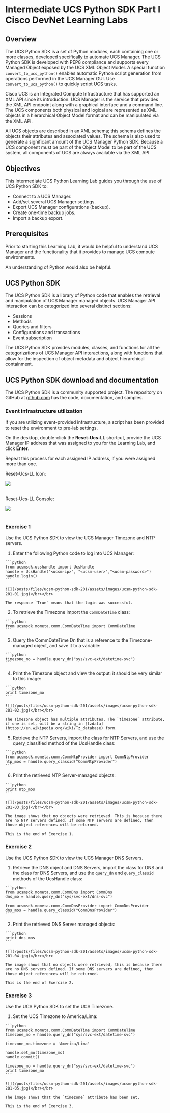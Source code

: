# Intermediate UCS Python SDK Part I Cisco DevNet Learning Labs

## Overview
The UCS Python SDK is a set of Python modules, each containing one or more classes, developed specifically to automate UCS Manager. The UCS Python SDK is developed with PEP8 compliance and supports every Managed Object exposed by the UCS XML Object Model. A special function `convert_to_ucs_python()` enables automatic Python script generation from operations performed in the UCS Manager GUI. Use `convert_to_ucs_python()` to quickly script UCS tasks.

Cisco UCS is an Integrated Compute Infrastructure that has supported an XML API since its introduction. UCS Manager is the service that provides the XML API endpoint along with a graphical interface and a command line.  The UCS components both physical and logical are represented as XML objects in a hierarchical Object Model format and can be manipulated via the XML API.

All UCS objects are described in an XML schema; this schema defines the objects their attributes and associated values. The schema is also used to generate a significant amount of the UCS Manager Python SDK. Because a UCS component must be part of the Object Model to be part of the UCS system, all components of UCS are always available via the XML API.

## Objectives
This Intermediate UCS Python Learning Lab guides you through the use of UCS Python SDK to:
- Connect to a UCS Manager.
- Add/set several UCS Manager settings.
- Export UCS Manager configurations (backup).
- Create one-time backup jobs.
- Import a backup export.


## Prerequisites
Prior to starting this Learning Lab, it would be helpful to understand UCS Manager and the functionality that it provides to manage UCS compute environments.

An understanding of Python would also be helpful.

## UCS Python SDK
The UCS Python SDK is a library of Python code that enables the retrieval and manipulation of UCS Manager managed objects. UCS Manager API interaction can be categorized into several distinct sections:
* Sessions
* Methods
* Queries and filters
* Configurations and transactions
* Event subscription

The UCS Python SDK provides modules, classes, and functions for all the categorizations of UCS Manager API interactions, along with functions that allow for the inspection of object metadata and object hierarchical containment.

## UCS Python SDK download and documentation
The UCS Python SDK is a community supported project. The repository on GitHub at [github.com](https://github.com/CiscoUcs/ucsmsdk) has the code, documentation, and samples.


### Event infrastructure utilization

  If you are utilizing event-provided infrastructure, a script has been provided to reset the environment to pre-lab settings.

  On the desktop, double-click the **Reset-Ucs-LL** shortcut, provide the UCS Manager IP address that was assigned to you for the Learning Lab, and click **Enter**.

  Repeat this process for each assigned IP address, if you were assigned more than one.

  Reset-Ucs-LL Icon:

  ![](/posts/files/ucsm-python-sdk-201/assets/images/ucsm-ll-reset-01.jpg)<br/><br/>

  Reset-Ucs-LL Console:

  ![](/posts/files/ucsm-python-sdk-201/assets/images/ucsm-ll-reset-02.jpg)<br/><br/>


### Exercise 1
Use the UCS Python SDK to view the UCS Manager Timezone and NTP servers.

  1. Enter the following Python code to log into UCS Manager:

    ```python
    from ucsmsdk.ucshandle import UcsHandle
    handle = UcsHandle("<ucsm-ip>", "<ucsm-user>","<ucsm-password>")
    handle.login()
    ```

    ![](/posts/files/ucsm-python-sdk-201/assets/images/ucsm-python-sdk-201-01.jpg)</br></br>

    The response `True` means that the login was successful.


  2. To retrieve the Timezone import the `CommDateTime` class:

    ```python
    from ucsmsdk.mometa.comm.CommDateTime import CommDateTime
    ```


  3. Query the CommDateTime Dn that is a reference to the Timezone-managed object, and save it to a variable:

    ```python
    timezone_mo = handle.query_dn("sys/svc-ext/datetime-svc")
    ```


  4. Print the Timezone object and view the output; it should be very similar to this image:

    ```python
    print timezone_mo
    ```

    ![](/posts/files/ucsm-python-sdk-201/assets/images/ucsm-python-sdk-201-02.jpg)</br></br>

    The Timezone object has multiple attributes. The `timezone` attribute, if one is set, will be a string in [tzdata](https://en.wikipedia.org/wiki/Tz_database) form.


  5. Retrieve the NTP Servers, import the class for NTP Servers, and use the query_classified method of the UcsHandle class:

    ```python
    from ucsmsdk.mometa.comm.CommNtpProvider import CommNtpProvider
    ntp_mos = handle.query_classid("CommNtpProvider")
    ```


  6. Print the retrieved NTP Server-managed objects:

    ```python
    print ntp_mos
    ```

    ![](/posts/files/ucsm-python-sdk-201/assets/images/ucsm-python-sdk-201-03.jpg)</br></br>

    The image shows that no objects were retrieved. This is because there are no NTP servers defined. If some NTP servers are defined, then those object references will be returned.

    This is the end of Exercise 1.

### Exercise 2
Use the UCS Python SDK to view the UCS Manager DNS Servers.

  1. Retrieve the DNS object and DNS Servers, import the class for DNS and the class for DNS Servers, and use the `query_dn` and `query_classid` methods of the UcsHandle class:

    ```python
    from ucsmsdk.mometa.comm.CommDns import CommDns
    dns_mo = handle.query_dn("sys/svc-ext/dns-svc")

    from ucsmsdk.mometa.comm.CommDnsProvider import CommDnsProvider
    dns_mos = handle.query_classid("CommDnsProvider")
    ```


  2. Print the retrieved DNS Server managed objects:

    ```python
    print dns_mos
    ```

    ![](/posts/files/ucsm-python-sdk-201/assets/images/ucsm-python-sdk-201-04.jpg)</br></br>

    The image shows that no objects were retrieved, this is because there are no DNS servers defined. If some DNS servers are defined, then those object references will be returned.

    This is the end of Exercise 2.

### Exercise 3
Use the UCS Python SDK to set the UCS Timezone.

  1. Set the UCS Timezone to America/Lima:

    ```python
    from ucsmsdk.mometa.comm.CommDateTime import CommDateTime
    timezone_mo = handle.query_dn("sys/svc-ext/datetime-svc")

    timezone_mo.timezone = 'America/Lima'

    handle.set_mo(timezone_mo)
    handle.commit()

    timezone_mo = handle.query_dn("sys/svc-ext/datetime-svc")
    print timezone_mo
    ```

    ![](/posts/files/ucsm-python-sdk-201/assets/images/ucsm-python-sdk-201-05.jpg)</br></br>

    The image shows that the `timezone` attribute has been set.

    This is the end of Exercise 3.

